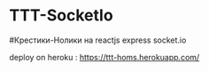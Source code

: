 # TTT-SocketIo
#Крестики-Нолики на reactjs express socket.io


deploy on heroku : 
https://ttt-homs.herokuapp.com/
